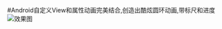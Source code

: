 #Android自定义View和属性动画完美结合,创造出酷炫圆环动画,带标尺和进度
![效果图](https://github.com/linglongxin24/StepCircleStaffView/blob/master/screenshorts/effect.gif?raw=true)
